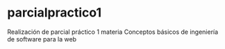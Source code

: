 # parcialpractico1
Realización de parcial práctico 1 materia Conceptos básicos de ingeniería de software para la web
